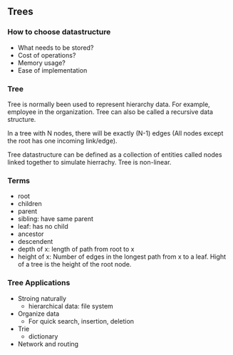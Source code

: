 ## Trees

### How to choose datastructure
* What needs to be stored?
* Cost of operations?
* Memory usage?
* Ease of implementation

### Tree
Tree is normally been used to represent hierarchy data. For example, employee in the organization. Tree can also be called a recursive data structure.

In a tree with N nodes, there will be exactly (N-1) edges (All nodes except the root has one incoming link/edge).

Tree datastructure can be defined as a collection of entities called nodes linked together to simulate hierrachy. Tree is non-linear.

### Terms
* root
* children
* parent
* sibling: have same parent
* leaf: has no child
* ancestor
* descendent
* depth of x: length of path from root to x
* height of x: Number of edges in the longest path from x to a leaf. Hight of a tree is the height of the root node.

### Tree Applications
* Stroing naturally
  * hierarchical data: file system
* Organize data
  * For quick search, insertion, deletion
* Trie
  * dictionary
* Network and routing